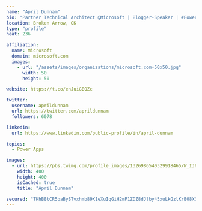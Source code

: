 ```yaml
---
name: "April Dunnam"
bio: "Partner Technical Architect @Microsoft | Blogger-Speaker | #PowerApps, #PowerAutomate, #Office365, #SharePoint | #WIT | #Karaoke Queen"
location: Broken Arrow, OK
type: "profile"
heat: 236

affiliation:
  name: Microsoft
  domain: microsoft.com
  images:
    - url: "/assets/images/organizations/microsoft.com-50x50.jpg"
      width: 50
      height: 50

website: https://t.co/enJuiGEQZc

twitter:
  username: aprildunnam
  url: https://twitter.com/aprildunnam
  followers: 6078

linkedin:
  url: https://www.linkedin.com/public-profile/in/april-dunnam

topics:
  - Power Apps

images:
  - url: https://pbs.twimg.com/profile_images/1326986540329918465/W_IJ6Ih2_400x400.jpg
    width: 400
    height: 400
    isCached: true
    title: "April Dunnam"

secured: "TKhB8tCR5baBySTvxhmb89K1eXuIqGiH2mP1ZDZ8dJlby45xuLkGzlKrB08X3uak/bm0SgLCai7FGo5GQTAGbtk3/vQPKw7oX/G9GG82bkbusK63ZftfJEaM035G6L/7eHsCsbitBCFPh3kDl2PcY3VhhRYXDWu2zCru+G33gJ48/VlxGIQTnLXLUeXT0w5JjRJjWjpJ/ay+Kk/x1koCOYN6Y183/y0cniXYfUALrLEz4yugR9efq5EfOI/akKysgw3c9XxDA5oCCetrggOHOhduFQK3C/OVC4w2KPAhQm0+AGMynqDL1ofRxgLz1C9xcDbikPWHLjXiEPTXj7N9g14Y+h2LB5pxEZjEWu7J2hfgwFxC2KMcSawDvhPvzRgEdSiG+fTGXVk7fTgH0QqGtSnqh35EKtpr6bRrfx47D6E=;OBeifpRLLMEXT8SKth6sEQ=="
---
```


